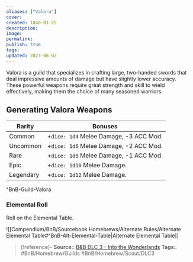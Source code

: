 ```yaml
---
aliases: ["Valora"]
cover: 
created: 1040-01-25
description: 
image: 
permalink: 
publish: true
tags: 
updated: 2023-06-02
---
```


Valora is a guild that specializes in crafting large, two-handed swords that deal impressive amounts of damage but have slightly lower accuracy. These powerful weapons require great strength and skill to wield effectively, making them the choice of many seasoned warriors.

## Generating Valora Weapons

| Rarity | Bonuses |
|---|---|
| Common | +`dice: 1d4` Melee Damage, -3 ACC Mod. |
| Uncommon | +`dice: 1d6` Melee Damage, -2 ACC Mod. |
| Rare | +`dice: 1d8` Melee Damage, -1 ACC Mod. |
| Epic | +`dice: 1d10` Melee Damage. |
| Legendary | +`dice: 1d12` Melee Damage. |
^BnB-Guild-Valora

### Elemental Roll

Roll on the Elemental Table.

![[Compendium/BnB/Sourcebook Homebrews/Alternate Rules/Alternate Elemental Table#^BnB-Alt-Elemental-Table|Alternate Elemental Table]]
> [!reference]-
> **Source**:: [B&B DLC 3 - Into the Wonderlands](https://docs.google.com/document/d/1MLOgrWwcLNTnP9PuXrKiLImy7SUh4hXO8arVUAlmdp0/edit)
> **Tags**:: #BnB/Homebrew/Guilds #BnB/Homebrew/Scout/DLC3 
